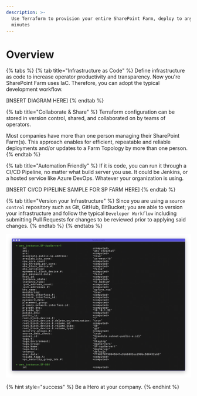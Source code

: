 ```yaml
---
description: >-
  Use Terraform to provision your entire SharePoint Farm, deploy to any cloud in
  minutes
---
```


# Overview

{% tabs %}
{% tab title="Infrastructure as Code" %}
Define infrastructure as code to increase operator productivity and transparency.  Now you're SharePoint Farm uses IaC.  Therefore, you can adopt the typical development workflow.



\[INSERT DIAGRAM HERE\] 
{% endtab %}

{% tab title="Collaborate & Share" %}
Terraform configuration can be stored in version control, shared, and collaborated on by teams of operators.

Most companies have more than one person managing their SharePoint Farm\(s\).  This approach enables for efficient, repeatable and reliable deployments and/or updates to a Farm Topology by more than one person.
{% endtab %}

{% tab title="Automation Friendly" %}
If it is code, you can run it through a CI/CD Pipeline, no matter what build server you use.  It could be Jenkins, or a hosted service like Azure DevOps.  Whatever your organization is using.



\[INSERT CI/CD PIPELINE SAMPLE FOR SP FARM HERE\]
{% endtab %}

{% tab title="Version your Infrastructure" %}
Since you are using a `source control` repository such as Git, GitHub, BitBucket; you are able to version your infrastructure and follow the typical `Developer Workflow` including submitting Pull Requests for changes to be reviewed prior to applying said changes.
{% endtab %}
{% endtabs %}

![With a single command, provision a farm to AWS, Azure or GCP](.gitbook/assets/terminal.png)

{% hint style="success" %}
Be a Hero at your company.
{% endhint %}

